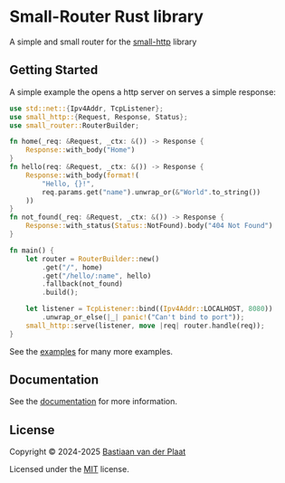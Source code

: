 # Small-Router Rust library

A simple and small router for the [small-http](https://crates.io/crates/small-http) library

## Getting Started

A simple example the opens a http server on serves a simple response:

```rs
use std::net::{Ipv4Addr, TcpListener};
use small_http::{Request, Response, Status};
use small_router::RouterBuilder;

fn home(_req: &Request, _ctx: &()) -> Response {
    Response::with_body("Home")
}
fn hello(req: &Request, _ctx: &()) -> Response {
    Response::with_body(format!(
        "Hello, {}!",
        req.params.get("name").unwrap_or(&"World".to_string())
    ))
}
fn not_found(_req: &Request, _ctx: &()) -> Response {
    Response::with_status(Status::NotFound).body("404 Not Found")
}

fn main() {
    let router = RouterBuilder::new()
        .get("/", home)
        .get("/hello/:name", hello)
        .fallback(not_found)
        .build();

    let listener = TcpListener::bind((Ipv4Addr::LOCALHOST, 8080))
        .unwrap_or_else(|_| panic!("Can't bind to port"));
    small_http::serve(listener, move |req| router.handle(req));
}
```

See the [examples](examples/) for many more examples.

## Documentation

See the [documentation](https://docs.rs/small-router) for more information.

## License

Copyright © 2024-2025 [Bastiaan van der Plaat](https://github.com/bplaat)

Licensed under the [MIT](../../LICENSE) license.
